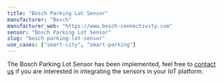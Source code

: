```yaml
---
title: "Bosch Parking Lot Sensor"
manufacturer: "Bosch"
manufacturer_web: "https://www.bosch-connectivity.com"
sensor: "Bosch Parking Lot Sensor"
slug: "bosch-parking-lot-sensor"
use_cases: ["smart-city", "smart-parking"]
---
```


The Bosch Parking Lot Sensor has been implemented, feel free to [contact us](/contact/) if you are interested in integrating the sensors in your IoT platform.
